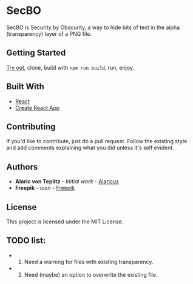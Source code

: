 # SecBO

SecBO is Security by Obscurity, a way to hide bits of text in the alpha (transparency) layer of a PNG file.

## Getting Started

[Try out](http://www.alaric.us/secbo), clone, build with `npm run build`, run, enjoy.

## Built With

* [React](https://github.com/facebook/react)
* [Create React App](https://github.com/facebookincubator/create-react-app)

## Contributing

If you'd like to contribute, just do a pull request. Follow the existing style and add comments explaining what you did unless it's self evident.

## Authors

* **Alaric von Teplitz** - *Initial work* - [Alaricus](https://github.com/Alaricus/)
* **Freepik** - *icon* - [Freepik](https://www.flaticon.com/authors/freepik) 

## License

This project is licensed under the MIT License.

## TODO list:
* 1. Need a warning for files with existing transparency.
* 2. Need (maybe) an option to overwrite the existing file.
